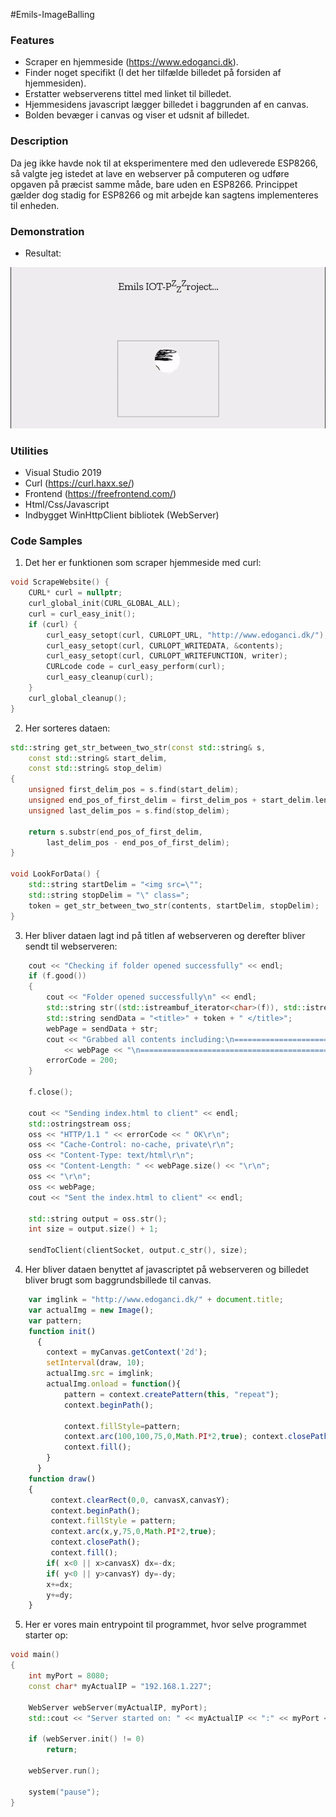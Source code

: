 #Emils-ImageBalling

### Features

- Scraper en hjemmeside (https://www.edoganci.dk).
- Finder noget specifikt (I det her tilfælde billedet på forsiden af hjemmesiden).
- Erstatter webserverens tittel med linket til billedet.
- Hjemmesidens javascript lægger billedet i baggrunden af en canvas.
- Bolden bevæger i canvas og viser et udsnit af billedet.

### Description
Da jeg ikke havde nok til at eksperimentere med den udleverede ESP8266, så valgte jeg istedet at lave en webserver på computeren og udføre opgaven på præcist samme måde, bare uden en ESP8266. Princippet gælder dog stadig for ESP8266 og mit arbejde kan sagtens implementeres til enheden. 

### Demonstration
- Resultat:

![](https://github.com/digitalInteraktion2019/IOTresources/blob/master/Emils-ImageBalling/Ressourcer/Demo.gif)


### Utilities
- Visual Studio 2019
- Curl (https://curl.haxx.se/)
- Frontend (https://freefrontend.com/)
- Html/Css/Javascript
- Indbygget WinHttpClient bibliotek (WebServer)

### Code Samples
1) Det her er funktionen som scraper hjemmeside med curl:
```c++
void ScrapeWebsite() {
	CURL* curl = nullptr;
	curl_global_init(CURL_GLOBAL_ALL);
	curl = curl_easy_init();
	if (curl) {
		curl_easy_setopt(curl, CURLOPT_URL, "http://www.edoganci.dk/");
		curl_easy_setopt(curl, CURLOPT_WRITEDATA, &contents);
		curl_easy_setopt(curl, CURLOPT_WRITEFUNCTION, writer);
		CURLcode code = curl_easy_perform(curl);
		curl_easy_cleanup(curl);
	}
	curl_global_cleanup();
}
```

2) Her sorteres dataen:
``` c++
std::string get_str_between_two_str(const std::string& s,
	const std::string& start_delim,
	const std::string& stop_delim)
{
	unsigned first_delim_pos = s.find(start_delim);
	unsigned end_pos_of_first_delim = first_delim_pos + start_delim.length();
	unsigned last_delim_pos = s.find(stop_delim);

	return s.substr(end_pos_of_first_delim,
		last_delim_pos - end_pos_of_first_delim);
}

void LookForData() {
	std::string startDelim = "<img src=\"";
	std::string stopDelim = "\" class=";
	token = get_str_between_two_str(contents, startDelim, stopDelim);
}
```
3) Her bliver dataen lagt ind på titlen af webserveren og derefter bliver sendt til webserveren:
``` c++
	cout << "Checking if folder opened successfully" << endl;
	if (f.good())
	{
		cout << "Folder opened successfully\n" << endl;
		std::string str((std::istreambuf_iterator<char>(f)), std::istreambuf_iterator<char>());
		std::string sendData = "<title>" + token + " </title>";
		webPage = sendData + str;
		cout << "Grabbed all contents including:\n==========================================================\n" 
			<< webPage << "\n==========================================================\n" << endl;
		errorCode = 200;
	}

	f.close();

	cout << "Sending index.html to client" << endl;
	std::ostringstream oss;
	oss << "HTTP/1.1 " << errorCode << " OK\r\n";
	oss << "Cache-Control: no-cache, private\r\n";
	oss << "Content-Type: text/html\r\n";
	oss << "Content-Length: " << webPage.size() << "\r\n";
	oss << "\r\n";
	oss << webPage;
	cout << "Sent the index.html to client" << endl;

	std::string output = oss.str();
	int size = output.size() + 1;

	sendToClient(clientSocket, output.c_str(), size);
```

4) Her bliver dataen benyttet af javascriptet på webserveren og billedet bliver brugt som baggrundsbillede til canvas.
``` javascript
	var imglink = "http://www.edoganci.dk/" + document.title;
	var actualImg = new Image();
	var pattern;
	function init()
	  {
	    context = myCanvas.getContext('2d');
	    setInterval(draw, 10);
	    actualImg.src = imglink;
	    actualImg.onload = function(){
	    	pattern = context.createPattern(this, "repeat");
		    context.beginPath();
		    
		    context.fillStyle=pattern;
		    context.arc(100,100,75,0,Math.PI*2,true); context.closePath();
		    context.fill();
	    }
	  }
	function draw()
	{
		 context.clearRect(0,0, canvasX,canvasY);
		 context.beginPath();
		 context.fillStyle = pattern;
		 context.arc(x,y,75,0,Math.PI*2,true);
		 context.closePath();
		 context.fill();
		if( x<0 || x>canvasX) dx=-dx; 
		if( y<0 || y>canvasY) dy=-dy; 
		x+=dx; 
		y+=dy;
	}
```
5) Her er vores main entrypoint til programmet, hvor selve programmet starter op:
``` c++
void main()
{
	int myPort = 8080;
	const char* myActualIP = "192.168.1.227";

	WebServer webServer(myActualIP, myPort);
	std::cout << "Server started on: " << myActualIP << ":" << myPort << std::endl;

	if (webServer.init() != 0)
		return;

	webServer.run();

	system("pause");
}
```